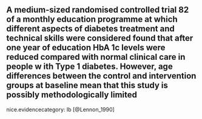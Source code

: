 A medium-sized randomised controlled trial 82 of a monthly education programme at which different aspects of diabetes treatment and technical skills were considered found that after one year of education HbA 1c levels were reduced compared with normal clinical care in people w ith Type 1 diabetes. However, age differences between the control and intervention groups at baseline mean that this study is possibly methodologically limited
---
 nice.evidencecategory: Ib
[@Lennon_1990]

